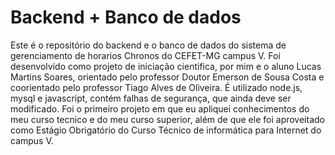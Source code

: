 <h1>Backend + Banco de dados</h1>
Este é o repositório do backend e o banco de dados do sistema de gerenciamento de horarios Chronos do CEFET-MG campus V.
Foi desenvolvido como projeto de iniciação cientifica, por mim e o aluno Lucas Martins Soares, orientado pelo professor Doutor Emerson de Sousa Costa e coorientado pelo professor Tiago Alves de Oliveira.
É utilizado node.js, mysql e javascript, contém falhas de segurança, que ainda deve ser modificado.
Foi o primeiro projeto em que eu apliquei conhecimentos do meu curso tecnico e do meu curso superior, além de que ele foi aproveitado como Estágio Obrigatório do Curso Técnico de informática para Internet do campus V.
